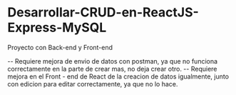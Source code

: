 # Desarrollar-CRUD-en-ReactJS-Express-MySQL
Proyecto con Back-end y Front-end

-- Requiere mejora de envio de datos con postman, ya que no funciona correctamente en la parte de crear mas, no deja crear otro.
-- Requiere mejora en el Front - end de React de la creacion de datos igualmente, junto con edicion para editar correctamente, ya que no lo hace.
